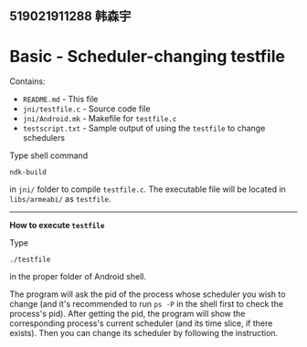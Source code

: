 519021911288 韩森宇
---
Basic - Scheduler-changing testfile
===
Contains:
- `README.md` - This file
- `jni/testfile.c` - Source code file
- `jni/Android.mk` - Makefile for `testfile.c`
- `testscript.txt` - Sample output of using the `testfile` to change schedulers

Type shell command

`ndk-build`

in `jni/` folder to compile `testfile.c`. The executable file will be located in `libs/armeabi/` as `testfile`.

---
**How to execute `testfile`**

Type

`
./testfile
`

in the proper folder of Android shell.

The program will ask the pid of the process whose scheduler you wish to change (and it's recommended to run `ps -P` in the shell first to check the process's pid). After getting the pid, the program will show the corresponding process's current scheduler (and its time slice, if there exists). Then you can change its scheduler by following the instruction.